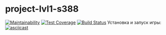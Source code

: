 # project-lvl1-s388
[![Maintainability](https://api.codeclimate.com/v1/badges/a99a88d28ad37a79dbf6/maintainability)](https://codeclimate.com/github/Verlevina/project-lvl1-s388)
[![Test Coverage](https://api.codeclimate.com/v1/badges/a99a88d28ad37a79dbf6/test_coverage)](https://codeclimate.com/github/Verlevina/project-lvl1-s388/test_coverage)
[![Build Status](https://travis-ci.com/Verlevina/project-lvl1-s388.svg?branch=master)](https://travis-ci.com/Verlevina/project-lvl1-s388)
Установка и запуск игры:
[![asciicast](https://asciinema.org/a/bO8l7iQVDWPRLutmjYqWcfPmX.svg)](https://asciinema.org/a/bO8l7iQVDWPRLutmjYqWcfPmX)
